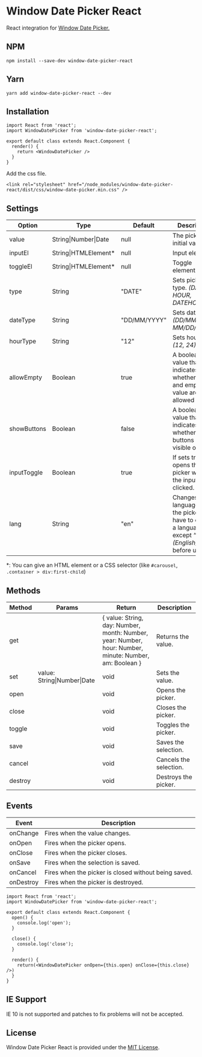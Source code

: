 # Window Date Picker React
React integration for [Window Date Picker.](https://github.com/cevadtokatli/window-date-picker)

## NPM
```
npm install --save-dev window-date-picker-react
```

## Yarn
```
yarn add window-date-picker-react --dev 
```

## Installation
```
import React from 'react';
import WindowDatePicker from 'window-date-picker-react';

export default class extends React.Component {
  render() {
    return <WindowDatePicker />
  }
}
```

Add the css file.
```
<link rel="stylesheet" href="/node_modules/window-date-picker-react/dist/css/window-date-picker.min.css" />
```

## Settings
Option | Type | Default | Description
------ | ---- | ------- | -----------
value | String\|Number\|Date | null | The picker's initial value.
inputEl | String\|HTMLElement* | null | Input element.
toggleEl | String\|HTMLElement* | null | Toggle element.
type | String | "DATE" | Sets picker type. _(DATE, HOUR, DATEHOUR)_
dateType | String | "DD/MM/YYYY" | 	Sets date type. _(DD/MM/YYYY, MM/DD/YYYY)_
hourType | String | "12" | Sets hour type. _(12, 24)_
allowEmpty | Boolean | true | A boolean value that indicates whether null and empty value are allowed or not.
showButtons | Boolean | false | A boolean value that indicates whether the buttons are visible or not.
inputToggle | Boolean | true | If sets true, opens the picker when the input is clicked.
lang | String | "en" | Changes language of the picker. You have to create a language except _“en (English)”_ before use it.

<span style="font-size:.9rem;">*: You can give an HTML element or a CSS selector (like `#carousel`, `.container > div:first-child`)</span>

## Methods
Method | Params | Return | Description
------ | ------ | ------ | -----------
get | | { value: String, day: Number, month: Number, year: Number, hour: Number, minute: Number, am: Boolean } | Returns the value.
set | value: String\|Number\|Date | void | Sets the value.
open | | void | Opens the picker.
close | | void | Closes the picker.
toggle | | void | Toggles the picker.
save | | void | Saves the selection.
cancel | | void | Cancels the selection.
destroy | | void | 	Destroys the picker.

## Events
Event | Description
----- | -----------
onChange | Fires when the value changes.
onOpen | 	Fires when the picker opens.
onClose | Fires when the picker closes.
onSave | Fires when the selection is saved.
onCancel | Fires when the picker is closed without being saved.
onDestroy | Fires when the picker is destroyed.

```
import React from 'react';
import WindowDatePicker from 'window-date-picker-react';

export default class extends React.Component {
  open() {
    console.log('open');
  }

  close() {
    console.log('close');
  }

  render() {
    return(<WindowDatePicker onOpen={this.open} onClose={this.close} />)
  }
}
```

## IE Support
IE 10 is not supported and patches to fix problems will not be accepted.

## License
Window Date Picker React is provided under the [MIT License](https://opensource.org/licenses/MIT).